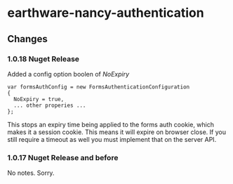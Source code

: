 # earthware-nancy-authentication

## Changes

### 1.0.18 Nuget Release
Added a config option boolen of _NoExpiry_

    var formsAuthConfig = new FormsAuthenticationConfiguration
    {                
      NoExpiry = true,
      ... other properies ...
    };

This stops an expiry time being applied to the forms auth cookie, which makes it a session cookie. This means it will expire on browser close. If you still require a timeout as well you must implement that on the server API.

### 1.0.17 Nuget Release and before

No notes. Sorry.